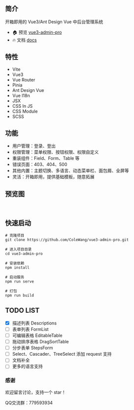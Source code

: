 ## 简介

开箱即用的 Vue3/Ant Design Vue 中后台管理系统

- 🏠 预览 [vue3-admin-pro](https://colewang.github.io/vue3-admin-pro/)
- 🔥 文档 [docs](https://colewang.github.io/admin-docs/)

## 特性

- Vite
- Vue3
- Vue Router
- Pinia
- Ant Design Vue
- Vue I18n
- JSX
- CSS In JS
- CSS Module
- SCSS

## 功能

- 用户管理：登录、登出
- 权限管理：菜单权限、按钮权限、权限自定义
- 重装组件：Field、Form、Table 等
- 错误页面：403、404、500
- 其他内置：主题切换、多语言、动态菜单栏、面包屑、全屏等
- 灵活：开箱即用，提供基础模板，随意拓展

## 预览图

<img src="https://colewang.github.io/vue3-admin-pro/login.png" alt=""/>
<img src="https://colewang.github.io/vue3-admin-pro/demo-table_1.png" alt=""/>
<img src="https://colewang.github.io/vue3-admin-pro/demo-table_2.png" alt=""/>

## 快速启动

```shell
# 克隆项目
git clone https://github.com/ColeWang/vue3-admin-pro.git

# 进入项目目录
cd vue3-admin-pro

# 安装依赖
npm install

# 启动服务
npm run serve

# 打包
npm run build
```

## TODO LIST

- [X] 描述列表 Descriptions
- [ ] 表单列表 FormList
- [ ] 可编辑表格 EditableTable
- [ ] 拖动排序表格 DragSortTable
- [ ] 分步表单 StepsForm
- [ ] Select、Cascader、TreeSelect 添加 request 支持
- [ ] 文档补全
- [ ] 更多的语言支持

### 感谢

欢迎留言讨论，支持一个 star！

QQ交流群：779593934
